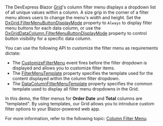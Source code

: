 The DevExpress Blazor [Grid](https://docs.devexpress.com/Blazor/403143/grid)'s column filter menu displays a dropdown list of all unique values within a column. A size grip in the corner of a filter menu allows users to change the menu's width and height. Set the [DxGrid.FilterMenuButtonDisplayMode](https://docs.devexpress.com/Blazor/DevExpress.Blazor.DxGrid.FilterMenuButtonDisplayMode) property to `Always` to display filter menu buttons for each data column, or use the [DxGridDataColumn.FilterMenuButtonDisplayMode](https://docs.devexpress.com/Blazor/DevExpress.Blazor.DxGridDataColumn.FilterMenuButtonDisplayMode) property to control button visibility for a specific data column.

You can use the following API to customize the filter menu as requirements dictate:

* The [CustomizeFilterMenu](https://docs.devexpress.com/Blazor/DevExpress.Blazor.DxGrid.CustomizeFilterMenu) event fires before the filter dropdown is displayed and allows you to customize filter items.
* The [FilterMenuTemplate](https://docs.devexpress.com/Blazor/DevExpress.Blazor.DxGridDataColumn.FilterMenuTemplate) property specifies the template used for the content displayed within the column filter dropdown.
* The [DataColumnFilterMenuTemplate](https://docs.devexpress.com/Blazor/DevExpress.Blazor.DxGrid.DataColumnFilterMenuTemplate) property specifies the common template used to display all filter menu dropdowns in the Grid.

In this demo, the filter menus for **Order Date** and **Total** columns are "templated". By using templates, our Grid allows you to introduce custom filter options to your Blazor-powered web app.

For more information, refer to the following topic: [Column Filter Menu](https://docs.devexpress.com/Blazor/404417/components/grid/filter-data/filter-menu).
